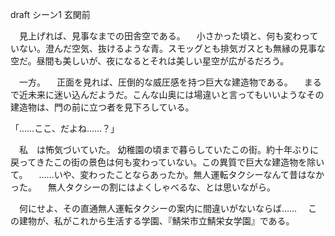 draft シーン1 玄関前

　見上げれば、見事なまでの田舎空である。
　小さかった頃と、何も変わっていない。澄んだ空気、抜けるような青。スモッグとも排気ガスとも無縁の見事な空だ。昼間も美しいが、夜になるとそれは美しい星空が広がるだろう。

　一方。
　正面を見れば、圧倒的な威圧感を持つ巨大な建造物である。
　まるで近未来に迷い込んだようだ。こんな山奥には場違いと言ってもいいようなその建造物は、門の前に立つ者を見下ろしている。

「……ここ、だよね……？」

　私　は怖気づいていた。
幼稚園の頃まで暮らしていたこの街。約十年ぶりに戻ってきたこの街の景色は何も変わっていない。この異質で巨大な建造物を除いて。
　……いや、変わったことならあったか。無人運転タクシーなんて昔はなかった。
　無人タクシーの割にはよくしゃべるな、とは思いながら。

　何にせよ、その直通無人運転タクシーの案内に間違いがないならば……
　この建物が、私がこれから生活する学園、『鯖栄市立鯖栄女学園』である。

